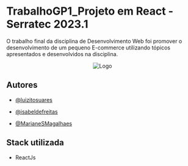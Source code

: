 # TrabalhoGP1_Projeto em React - Serratec 2023.1

O trabalho final da disciplina de Desenvolvimento Web foi promover o desenvolvimento de um
pequeno E-commerce utilizando tópicos apresentados e desenvolvidos
na disciplina.

<div align="center">

![Logo](https://cdn.discordapp.com/attachments/1090076539602866176/1090353059290419340/326727009_876691460048247_1561125399909609359_n-removebg-preview-removebg-preview.png)

</div>

## Autores

- [@luizitosuares](https://www.github.com/luizitosuares)

- [@isabeldefreitas](https://github.com/isabeldefreitas)

- [@MarianeSMagalhaes](https://github.com/MarianeSMagalhaes)


## Stack utilizada


- ReactJs


